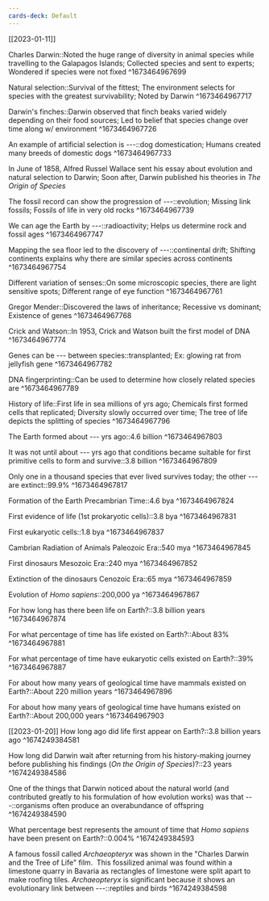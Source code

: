 ```yaml
---
cards-deck: Default
---
```


[[2023-01-11]]

Charles Darwin::Noted the huge range of diversity in animal species while travelling to the Galapagos Islands; Collected species and sent to experts; Wondered if species were not fixed
^1673464967699

Natural selection::Survival of the fittest; The environment selects for species with the greatest survivability; Noted by Darwin
^1673464967717

Darwin's finches::Darwin observed that finch beaks varied widely depending on their food sources; Led to belief that species change over time along w/ environment
^1673464967726

An example of artificial selection is ---::dog domestication; Humans created many breeds of domestic dogs
^1673464967733

In June of 1858, Alfred Russel Wallace sent his essay about evolution and natural selection to Darwin; Soon after, Darwin published his theories in *The Origin of Species*

The fossil record can show the progression of ---::evolution; Missing link fossils; Fossils of life in very old rocks
^1673464967739

We can age the Earth by ---::radioactivity; Helps us determine rock and fossil ages
^1673464967747

Mapping the sea floor led to the discovery of ---::continental drift; Shifting continents explains why there are similar species across continents
^1673464967754

Different variation of senses::On some microscopic species, there are light sensitive spots; Different range of eye function
^1673464967761

Gregor Mender::Discovered the laws of inheritance; Recessive vs dominant; Existence of genes
^1673464967768

Crick and Watson::In 1953, Crick and Watson built the first model of DNA
^1673464967774

Genes can be --- between species::transplanted; Ex: glowing rat from jellyfish gene
^1673464967782

DNA fingerprinting::Can be used to determine how closely related species are
^1673464967789

History of life::First life in sea millions of yrs ago; Chemicals first formed cells that replicated; Diversity slowly occurred over time; The tree of life depicts the splitting of species 
^1673464967796

The Earth formed about --- yrs ago::4.6 billion
^1673464967803

It was not until about --- yrs ago that conditions became suitable for first primitive cells to form and survive::3.8 billion
^1673464967809

Only one in a thousand species that ever lived survives today; the other --- are extinct::99.9%
^1673464967817

Formation of the Earth Precambrian Time::4.6 bya
^1673464967824

First evidence of life (1st prokaryotic cells)::3.8 bya
^1673464967831

First eukaryotic cells::1.8 bya
^1673464967837

Cambrian Radiation of Animals Paleozoic Era::540 mya
^1673464967845

First dinosaurs Mesozoic Era::240 mya
^1673464967852

Extinction of the dinosaurs Cenozoic Era::65 mya
^1673464967859

Evolution of *Homo sapiens*::200,000 ya
^1673464967867

For how long has there been life on Earth?::3.8 billion years
^1673464967874

For what percentage of time has life existed on Earth?::About 83%
^1673464967881

For what percentage of time have eukaryotic cells existed on Earth?::39%
^1673464967887

For about how many years of geological time have mammals existed on Earth?::About 220 million years
^1673464967896

For about how many years of geological time have humans existed on Earth?::About 200,000 years
^1673464967903

[[2023-01-20]]
How long ago did life first appear on Earth?::3.8 billion years ago
^1674249384581

How long did Darwin wait after returning from his history-making journey before publishing his findings (_On the Origin of Species_)?::23 years
^1674249384586

One of the things that Darwin noticed about the natural world (and contributed greatly to his formulation of how evolution works) was that ---::organisms often produce an overabundance of offspring
^1674249384590

What percentage best represents the amount of time that _Homo sapiens_ have been present on Earth?::0.004%
^1674249384593

A famous fossil called _Archaeopteryx_ was shown in the "Charles Darwin and the Tree of Life" film.  This fossilized animal was found within a limestone quarry in Bavaria as rectangles of limestone were split apart to make roofing tiles. _Archaeopteryx_ is significant because it shows an evolutionary link between ---::reptiles and birds
^1674249384598

